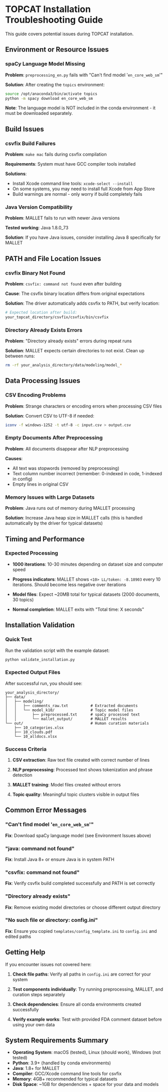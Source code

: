 # TOPCAT Installation Troubleshooting Guide

This guide covers potential issues during TOPCAT installation.

## Environment or Resource Issues

### spaCy Language Model Missing

**Problem**: `preprocessing_en.py` fails with "Can't find model '`en_core_web_sm`'"

**Solution**: After creating the `topics` environment:

```bash
source /opt/anaconda3/bin/activate topics
python -m spacy download en_core_web_sm
```

**Note**: The language model is NOT included in the conda environment - it must be downloaded separately.

## Build Issues

### csvfix Build Failures

**Problem**: `make mac` fails during csvfix compilation

**Requirements**: System must have GCC compiler tools installed

**Solutions**:

- Install Xcode command line tools: `xcode-select --install`
- On some systems, you may need to install full Xcode from App Store
- Build warnings are normal - only worry if build completely fails

### Java Version Compatibility

**Problem**: MALLET fails to run with newer Java versions

**Tested working**: Java 1.8.0_73

**Solution**: If you have Java issues, consider installing Java 8 specifically for MALLET

## PATH and File Location Issues

### csvfix Binary Not Found

**Problem**: `csvfix: command not found` even after building

**Cause**: The csvfix binary location differs from original expectations

**Solution**: The driver automatically adds csvfix to PATH, but verify location:

```bash
# Expected location after build:
your_topcat_directory/csvfix/csvfix/bin/csvfix
```

### Directory Already Exists Errors

**Problem**: "Directory already exists" errors during repeat runs

**Solution**: MALLET expects certain directories to not exist. Clean up between runs:

```bash
rm -rf your_analysis_directory/data/modeling/model_*
```

## Data Processing Issues

### CSV Encoding Problems

**Problem**: Strange characters or encoding errors when processing CSV files

**Solution**: Convert CSV to UTF-8 if needed:

```bash
iconv -f windows-1252 -t utf-8 -c input.csv > output.csv
```

### Empty Documents After Preprocessing  

**Problem**: All documents disappear after NLP preprocessing

**Causes**:

- All text was stopwords (removed by preprocessing)
- Text column number incorrect (remember: 0-indexed in code, 1-indexed in config)
- Empty lines in original CSV

### Memory Issues with Large Datasets

**Problem**: Java runs out of memory during MALLET processing

**Solution**: Increase Java heap size in MALLET calls (this is handled automatically by the driver for typical datasets)

## Timing and Performance

### Expected Processing

- **1000 iterations**: 10-30 minutes depending on dataset size and computer speed  

- **Progress indicators**: MALLET shows `<10> LL/token: -8.18903` every 10 iterations. Should become less negative over iterations

- **Model files**: Expect ~20MB total for typical datasets (2000 documents, 30 topics)



- **Normal completion**: MALLET exits with "Total time: X seconds"

## Installation Validation

### Quick Test

Run the validation script with the example dataset:

```bash
python validate_installation.py
```

### Expected Output Files

After successful run, you should see:

```
your_analysis_directory/
├── data/
│   ├── modeling/
│   │   ├── comments_raw.txt          # Extracted documents
│   │   └── model_k10/                # Topic model files
│   │       ├── preprocessed.txt      # spaCy processed text  
│   │       └── mallet_output/        # MALLET results
└── out/                              # Human curation materials
    ├── 10_categories.xlsx
    ├── 10_clouds.pdf
    └── 10_alldocs.xlsx
```

### Success Criteria

1. **CSV extraction**: Raw text file created with correct number of lines

2. **NLP preprocessing**: Processed text shows tokenization and phrase detection

3. **MALLET training**: Model files created without errors

4. **Topic quality**: Meaningful topic clusters visible in output files

## Common Error Messages

### "Can't find model '`en_core_web_sm`'"

**Fix**: Download spaCy language model (see Environment Issues above)

### "java: command not found" 

**Fix**: Install Java 8+ or ensure Java is in system PATH

### "csvfix: command not found"

**Fix**: Verify csvfix build completed successfully and PATH is set correctly

### "Directory already exists"

**Fix**: Remove existing model directories or choose different output directory

### "No such file or directory: config.ini"

**Fix**: Ensure you copied `templates/config_template.ini` to `config.ini` and edited paths

## Getting Help

If you encounter issues not covered here:

1. **Check file paths**: Verify all paths in `config.ini` are correct for your system

2. **Test components individually**: Try running preprocessing, MALLET, and curation steps separately

3. **Check dependencies**: Ensure all conda environments created successfully

4. **Verify example works**: Test with provided FDA comment dataset before using your own data

## System Requirements Summary

- **Operating System**: macOS (tested), Linux (should work), Windows (not tested)
- **Python**: 3.9+ (handled by conda environments)
- **Java**: 1.8+ for MALLET
- **Compiler**: GCC/Xcode command line tools for csvfix
- **Memory**: 4GB+ recommended for typical datasets
- **Disk Space**: ~1GB for dependencies + space for your data and models
